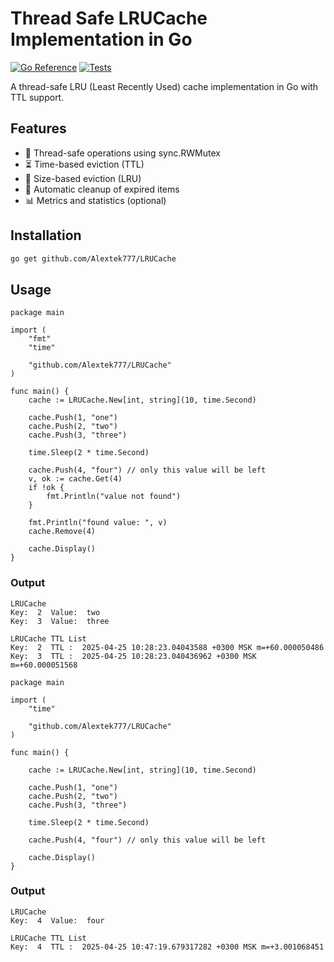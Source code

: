 # Thread Safe LRUCache Implementation in Go

[![Go Reference](https://pkg.go.dev/badge/github.com/yourusername/yourrepo.svg)](https://pkg.go.dev/github.com/yourusername/yourrepo)
[![Tests](https://github.com/yourusername/yourrepo/actions/workflows/tests.yml/badge.svg)](https://github.com/yourusername/yourrepo/actions/workflows/tests.yml)

A thread-safe LRU (Least Recently Used) cache implementation in Go with TTL support.

## Features

- 🚀 Thread-safe operations using sync.RWMutex
- ⏳ Time-based eviction (TTL)
- 📏 Size-based eviction (LRU)
- 🔄 Automatic cleanup of expired items
- 📊 Metrics and statistics (optional)

## Installation
```sh
go get github.com/Alextek777/LRUCache
````


## Usage
```golang
package main

import (
	"fmt"
	"time"

	"github.com/Alextek777/LRUCache"
)

func main() {
	cache := LRUCache.New[int, string](10, time.Second)

	cache.Push(1, "one")
	cache.Push(2, "two")
	cache.Push(3, "three")

	time.Sleep(2 * time.Second)

	cache.Push(4, "four") // only this value will be left
	v, ok := cache.Get(4)
	if !ok {
		fmt.Println("value not found")
	}

	fmt.Println("found value: ", v)
	cache.Remove(4)

	cache.Display()
}
```

### Output
```text
LRUCache
Key:  2  Value:  two
Key:  3  Value:  three

LRUCache TTL List
Key:  2  TTL :  2025-04-25 10:28:23.04043588 +0300 MSK m=+60.000050486
Key:  3  TTL :  2025-04-25 10:28:23.040436962 +0300 MSK m=+60.000051568
```

```golang
package main

import (
	"time"

	"github.com/Alextek777/LRUCache"
)

func main() {

	cache := LRUCache.New[int, string](10, time.Second)

	cache.Push(1, "one")
	cache.Push(2, "two")
	cache.Push(3, "three")

	time.Sleep(2 * time.Second)

	cache.Push(4, "four") // only this value will be left

	cache.Display()
}
```

### Output
```text
LRUCache
Key:  4  Value:  four

LRUCache TTL List
Key:  4  TTL :  2025-04-25 10:47:19.679317282 +0300 MSK m=+3.001068451
```
